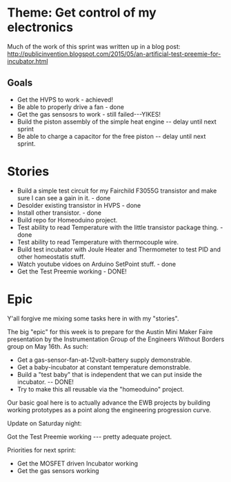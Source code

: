 # Theme: Get control of my electronics

Much of the work of this sprint was written up in a blog post: http://publicinvention.blogspot.com/2015/05/an-artificial-test-preemie-for-incubator.html

## Goals

* Get the HVPS to work - achieved!
* Be able to properly drive a fan - done
* Get the gas sensosrs to work - still failed---YIKES!
* Build the piston assembly of the simple heat engine -- delay until next sprint
* Be able to charge a capacitor for the free piston -- delay until next sprint.

# Stories

* Build a simple test circuit for my Fairchild F3055G transistor and make sure I can see a gain in it. - done
* Desolder existing transistor in HVPS - done
* Install other transistor. - done
* Build repo for Homeoduino project.
* Test ability to read Temperature with the little transistor package thing. - done
* Test ability to read Temperature with thermocouple wire.
* Build test incubator with Joule Heater and Thermometer to test PID and other homeostatis stuff.
* Watch youtube vidoes on Arduino SetPoint stuff. - done
* Get the Test Preemie working - DONE!

# Epic

Y'all forgive me mixing some tasks here in with my "stories".

The big "epic" for this week is to prepare for the Austin Mini Maker Faire presentation by the Instrumentation Group of the Engineers Without Borders group on May 16th.  As such:

* Get a gas-sensor-fan-at-12volt-battery supply demonstrable.
* Get a baby-incubator at constant temperature demonstrable.
* Build a "test baby" that is independent that we can put inside the incubator. -- DONE!
* Try to make this all reusable via the "homeoduino" project.

Our basic goal here is to actually advance the EWB projects by building working prototypes as a point along the engineering progression curve.

Update on Saturday night:

Got the Test Preemie working --- pretty adequate project.

Priorities for next sprint:
* Get the MOSFET driven Incubator working
* Get the gas sensors working
